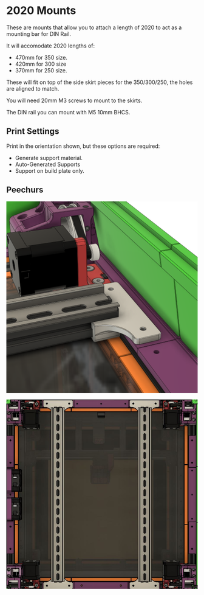 # 2020 Mounts

These are mounts that allow you to attach a length of 2020 to act as a mounting bar for DIN Rail.

It will accomodate 2020 lengths of:

* 470mm for 350 size.
* 420mm for 300 size
* 370mm for 250 size.

These will fit on top of the side skirt pieces for the 350/300/250, the holes are aligned to match.

You will need 20mm M3 screws to mount to the skirts.

The DIN rail you can mount with M5 10mm BHCS.

## Print Settings

Print in the orientation shown, but these options are required:

* Generate support material.
* Auto-Generated Supports
* Support on build plate only.

## Peechurs

![](Pictures/2020%20Mount.png)

![](Pictures/Doom%20350%20Top.JPG)